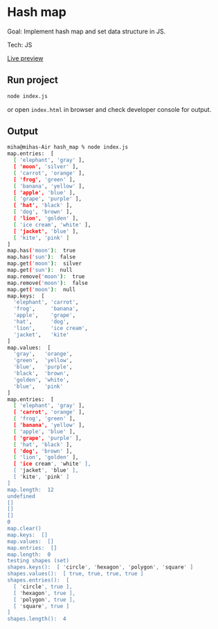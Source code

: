 
# Hash map

Goal: Implement hash map and set data structure in JS.

Tech: JS

[Live preview](https://miha-f.github.io/the-odin-project-monorepo/hash_map/)

## Run project
```bash
node index.js
```

or open `index.html` in browser and check developer console for output.

## Output
```bash
miha@mihas-Air hash_map % node index.js
map.entries:  [
  [ 'elephant', 'gray' ],
  [ 'moon', 'silver' ],
  [ 'carrot', 'orange' ],
  [ 'frog', 'green' ],
  [ 'banana', 'yellow' ],
  [ 'apple', 'blue' ],
  [ 'grape', 'purple' ],
  [ 'hat', 'black' ],
  [ 'dog', 'brown' ],
  [ 'lion', 'golden' ],
  [ 'ice cream', 'white' ],
  [ 'jacket', 'blue' ],
  [ 'kite', 'pink' ]
]
map.has('moon'):  true
map.has('sun'):  false
map.get('moon'):  silver
map.get('sun'):  null
map.remove('moon'):  true
map.remove('moon'):  false
map.get('moon'):  null
map.keys:  [
  'elephant', 'carrot',
  'frog',     'banana',
  'apple',    'grape',
  'hat',      'dog',
  'lion',     'ice cream',
  'jacket',   'kite'
]
map.values:  [
  'gray',   'orange',
  'green',  'yellow',
  'blue',   'purple',
  'black',  'brown',
  'golden', 'white',
  'blue',   'pink'
]
map.entries:  [
  [ 'elephant', 'gray' ],
  [ 'carrot', 'orange' ],
  [ 'frog', 'green' ],
  [ 'banana', 'yellow' ],
  [ 'apple', 'blue' ],
  [ 'grape', 'purple' ],
  [ 'hat', 'black' ],
  [ 'dog', 'brown' ],
  [ 'lion', 'golden' ],
  [ 'ice cream', 'white' ],
  [ 'jacket', 'blue' ],
  [ 'kite', 'pink' ]
]
map.length:  12
undefined
[]
[]
[]
0
map.clear()
map.keys:  []
map.values:  []
map.entries:  []
map.length:  0
testing shapes (set)
shapes.keys():  [ 'circle', 'hexagon', 'polygon', 'square' ]
shapes.values():  [ true, true, true, true ]
shapes.entries():  [
  [ 'circle', true ],
  [ 'hexagon', true ],
  [ 'polygon', true ],
  [ 'square', true ]
]
shapes.length():  4
```
